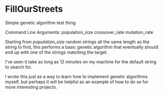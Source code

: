 # FillOurStreets
Simple genetic algorithm test thing

Command Line Arguments: population\_size crossover\_rate mutation\_rate


Starting from *population_size* random strings all the same length as the
string to find, this performs a basic genetic algorithm that eventually
should end up with one of the strings matching the target.


I've seen it take as long as 12 minutes on my machine for the default
string to search for.


I wrote this just as a way to learn how to implement genetic algorithms
myself, but perhaps it will be helpful as an example of how to do so for
more interesting projects.
